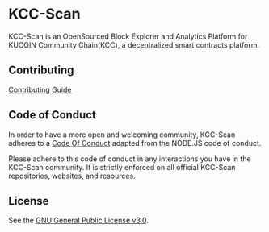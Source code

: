 # KCC-Scan

KCC-Scan is an OpenSourced Block Explorer and Analytics Platform for KUCOIN Community Chain(KCC), a decentralized smart contracts platform.

## Contributing

[Contributing Guide](Contributing.md)

## Code of Conduct

In order to have a more open and welcoming community, KCC-Scan adheres to a
[Code Of Conduct](Code-Of-Conduct.md) adapted from the NODE.JS code of
conduct.

Please adhere to this code of conduct in any interactions you have in the
KCC-Scan community. It is strictly enforced on all official KCC-Scan
repositories, websites, and resources.

## License

See the [GNU General Public License v3.0](LICENSE).
